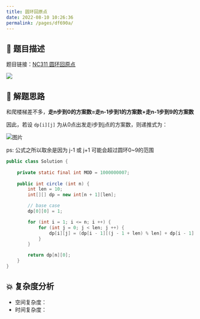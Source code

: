 ```yaml
---
title: 圆环回原点
date: 2022-08-10 10:26:36
permalink: /pages/df690a/
---
```

## 📃 题目描述

题目链接：[NC311 圆环回原点](https://www.nowcoder.com/practice/16409dd00ab24a408ddd0c46e49ddcf8?tpId=196&tqId=40267&rp=1&ru=/exam/oj&qru=/exam/oj&sourceUrl=%2Fexam%2Foj%3Fpage%3D1%26pageSize%3D50%26search%3D311%26tab%3D%25E7%25AE%2597%25E6%25B3%2595%25E7%25AF%2587%26topicId%3D196&difficulty=undefined&judgeStatus=undefined&tags=&title=311)

![](https://cs-wiki.oss-cn-shanghai.aliyuncs.com/img/image-20220810102714674.png)

## 🔔 解题思路

和爬楼梯差不多，**走n步到0的方案数=走n-1步到1的方案数+走n-1步到9的方案数**

因此，若设 `dp[i][j]` 为从0点出发走i步到j点的方案数，则递推式为：

![图片](https://mmbiz.qpic.cn/mmbiz_png/oD5ruyVxxVGRJ4bSda4dThHBeSbNib3NpjEWPqmIgHluopXk7FBTby4zWaLlggUwIicicCaPHz4ISHSrWGZuibUhxQ/640?wx_fmt=png&wxfrom=5&wx_lazy=1&wx_co=1)

ps: 公式之所以取余是因为 j-1 或 j+1 可能会超过圆环0~9的范围


```java
public class Solution {
        
    private static final int MOD = 1000000007;
    
    public int circle (int n) {
        int len = 10;
        int[][] dp = new int[n + 1][len];

        // base case
        dp[0][0] = 1;

        for (int i = 1; i <= n; i ++) {
            for (int j = 0; j < len; j ++) {
                dp[i][j] = (dp[i - 1][(j - 1 + len) % len] + dp[i - 1][(j + 1) % len]) % MOD;
            }
        }

        return dp[n][0];
    }
}
```

## 💥 复杂度分析

- 空间复杂度：
- 时间复杂度：

